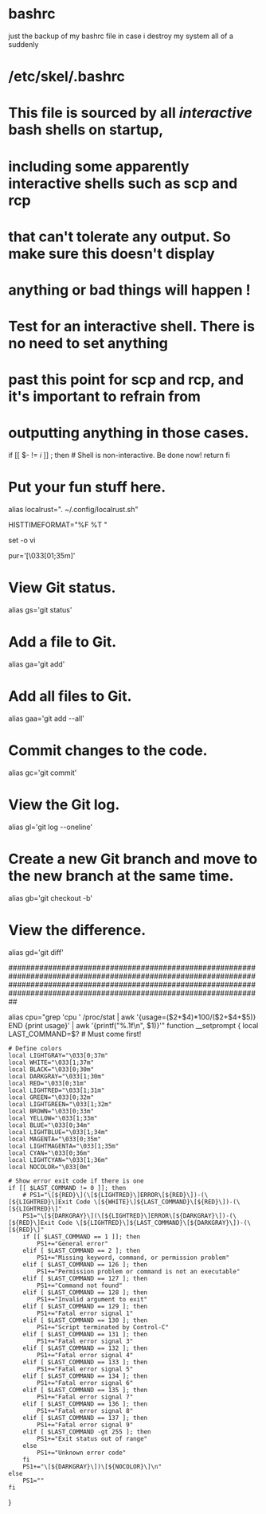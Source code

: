 # bashrc

just the backup of my bashrc file in case i destroy my system all of a suddenly 

# /etc/skel/.bashrc
#
# This file is sourced by all *interactive* bash shells on startup,
# including some apparently interactive shells such as scp and rcp
# that can't tolerate any output.  So make sure this doesn't display
# anything or bad things will happen !


# Test for an interactive shell.  There is no need to set anything
# past this point for scp and rcp, and it's important to refrain from
# outputting anything in those cases.
if [[ $- != *i* ]] ; then
	# Shell is non-interactive.  Be done now!
	return
fi


# Put your fun stuff here.

alias localrust=". ~/.config/localrust.sh"

HISTTIMEFORMAT="%F %T "

set -o vi

pur='\[\033[01;35m\]'

# View Git status.
alias gs='git status'

# Add a file to Git.
alias ga='git add'

# Add all files to Git.
alias gaa='git add --all'

# Commit changes to the code.
alias gc='git commit'

# View the Git log.
alias gl='git log --oneline'

# Create a new Git branch and move to the new branch at the same time.
alias gb='git checkout -b'

# View the difference.
alias gd='git diff'

##################################################################################################################################################################################################################################


alias cpu="grep 'cpu ' /proc/stat | awk '{usage=(\$2+\$4)*100/(\$2+\$4+\$5)} END {print usage}' | awk '{printf(\"%.1f\n\", \$1)}'"
function __setprompt
{
	local LAST_COMMAND=$? # Must come first!

	# Define colors
	local LIGHTGRAY="\033[0;37m"
	local WHITE="\033[1;37m"
	local BLACK="\033[0;30m"
	local DARKGRAY="\033[1;30m"
	local RED="\033[0;31m"
	local LIGHTRED="\033[1;31m"
	local GREEN="\033[0;32m"
	local LIGHTGREEN="\033[1;32m"
	local BROWN="\033[0;33m"
	local YELLOW="\033[1;33m"
	local BLUE="\033[0;34m"
	local LIGHTBLUE="\033[1;34m"
	local MAGENTA="\033[0;35m"
	local LIGHTMAGENTA="\033[1;35m"
	local CYAN="\033[0;36m"
	local LIGHTCYAN="\033[1;36m"
	local NOCOLOR="\033[0m"

	# Show error exit code if there is one
	if [[ $LAST_COMMAND != 0 ]]; then
		# PS1="\[${RED}\](\[${LIGHTRED}\]ERROR\[${RED}\])-(\[${LIGHTRED}\]Exit Code \[${WHITE}\]${LAST_COMMAND}\[${RED}\])-(\[${LIGHTRED}\]"
		PS1="\[${DARKGRAY}\](\[${LIGHTRED}\]ERROR\[${DARKGRAY}\])-(\[${RED}\]Exit Code \[${LIGHTRED}\]${LAST_COMMAND}\[${DARKGRAY}\])-(\[${RED}\]"
		if [[ $LAST_COMMAND == 1 ]]; then
			PS1+="General error"
		elif [ $LAST_COMMAND == 2 ]; then
			PS1+="Missing keyword, command, or permission problem"
		elif [ $LAST_COMMAND == 126 ]; then
			PS1+="Permission problem or command is not an executable"
		elif [ $LAST_COMMAND == 127 ]; then
			PS1+="Command not found"
		elif [ $LAST_COMMAND == 128 ]; then
			PS1+="Invalid argument to exit"
		elif [ $LAST_COMMAND == 129 ]; then
			PS1+="Fatal error signal 1"
		elif [ $LAST_COMMAND == 130 ]; then
			PS1+="Script terminated by Control-C"
		elif [ $LAST_COMMAND == 131 ]; then
			PS1+="Fatal error signal 3"
		elif [ $LAST_COMMAND == 132 ]; then
			PS1+="Fatal error signal 4"
		elif [ $LAST_COMMAND == 133 ]; then
			PS1+="Fatal error signal 5"
		elif [ $LAST_COMMAND == 134 ]; then
			PS1+="Fatal error signal 6"
		elif [ $LAST_COMMAND == 135 ]; then
			PS1+="Fatal error signal 7"
		elif [ $LAST_COMMAND == 136 ]; then
			PS1+="Fatal error signal 8"
		elif [ $LAST_COMMAND == 137 ]; then
			PS1+="Fatal error signal 9"
		elif [ $LAST_COMMAND -gt 255 ]; then
			PS1+="Exit status out of range"
		else
			PS1+="Unknown error code"
		fi
		PS1+="\[${DARKGRAY}\])\[${NOCOLOR}\]\n"
	else
		PS1=""
	fi
}

